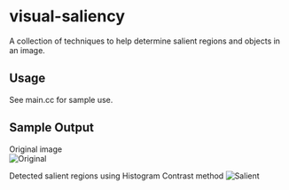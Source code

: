 # visual-saliency
A collection of techniques to help determine salient regions and objects in an image.

Usage
-----
See main.cc for sample use.

Sample Output
-------------
Original image  
![Original](https://cloud.githubusercontent.com/assets/2551683/10296634/f45eaf86-6be7-11e5-809a-09b080e832cf.jpg)

Detected salient regions using Histogram Contrast method
![Salient](https://cloud.githubusercontent.com/assets/2551683/10296636/fa40a36e-6be7-11e5-951c-4056bb8d8f6b.png)
